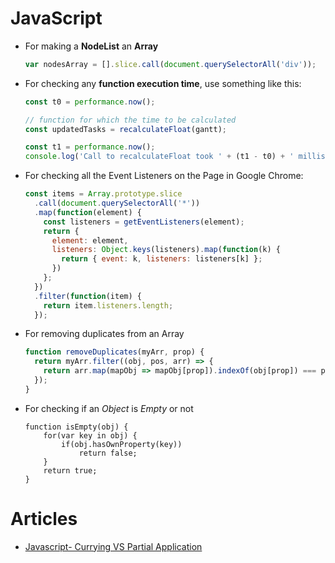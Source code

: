 # JavaScript

- For making a **NodeList** an **Array**

  ```javascript
  var nodesArray = [].slice.call(document.querySelectorAll('div'));
  ```

- For checking any **function execution time**, use something like this:

  ```javascript
  const t0 = performance.now();

  // function for which the time to be calculated
  const updatedTasks = recalculateFloat(gantt);

  const t1 = performance.now();
  console.log('Call to recalculateFloat took ' + (t1 - t0) + ' milliseconds.');
  ```

- For checking all the Event Listeners on the Page in Google Chrome:

  ```javascript
  const items = Array.prototype.slice
    .call(document.querySelectorAll('*'))
    .map(function(element) {
      const listeners = getEventListeners(element);
      return {
        element: element,
        listeners: Object.keys(listeners).map(function(k) {
          return { event: k, listeners: listeners[k] };
        })
      };
    })
    .filter(function(item) {
      return item.listeners.length;
    });
  ```

- For removing duplicates from an Array

  ```javascript
  function removeDuplicates(myArr, prop) {
    return myArr.filter((obj, pos, arr) => {
      return arr.map(mapObj => mapObj[prop]).indexOf(obj[prop]) === pos;
    });
  }
  ```

- For checking if an _Object_ is _Empty_ or not

  ```
  function isEmpty(obj) {
      for(var key in obj) {
          if(obj.hasOwnProperty(key))
              return false;
      }
      return true;
  }
  ```

# Articles

- [Javascript- Currying VS Partial Application](https://codeburst.io/javascript-currying-vs-partial-application-4db5b2442be8)
